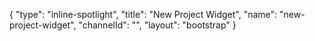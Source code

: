 {
    "type": "inline-spotlight",
    "title": "New Project Widget",
    "name": "new-project-widget",
    "channelId": "",
    "layout": "bootstrap"
}